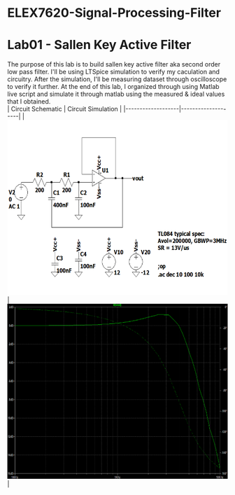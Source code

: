 # ELEX7620-Signal-Processing-Filter

# Lab01 - Sallen Key Active Filter
The purpose of this lab is to build sallen key active filter aka second order low pass filter.
I'll be using LTSpice simulation to verify my caculation and circuitry. After the simulation, I'll be measuring dataset through oscilloscope to verify it further.
At the end of this lab, I organized through using Matlab live script and simulate it through matlab using the measured & ideal values that I obtained.
<br>
| Circuit Schematic | Circuit Simulation |
|-------------------|--------------------|
| <img src="/Lab%2001%20-%20Sallen%20Key%20Active%20Filter/LTSpice/Schematic%20&%20Plot/Circuit-Schematic.png" alt="Circuit Schematic" width="600" height="400"> | <img src="/Lab%2001%20-%20Sallen%20Key%20Active%20Filter/LTSpice/Schematic%20&%20Plot/Circuit-Simulation.png" alt="Circuit simulation" width="600" height="400"> |